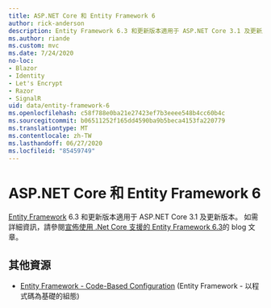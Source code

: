 ```yaml
---
title: ASP.NET Core 和 Entity Framework 6
author: rick-anderson
description: Entity Framework 6.3 和更新版本適用于 ASP.NET Core 3.1 及更新版本。
ms.author: riande
ms.custom: mvc
ms.date: 7/24/2020
no-loc:
- Blazor
- Identity
- Let's Encrypt
- Razor
- SignalR
uid: data/entity-framework-6
ms.openlocfilehash: c58f788e0ba21e27423ef7b3eeee548b4cc60b4c
ms.sourcegitcommit: b06511252f165dd4590ba9b5beca4153fa220779
ms.translationtype: MT
ms.contentlocale: zh-TW
ms.lasthandoff: 06/27/2020
ms.locfileid: "85459749"
---
```

# <a name="aspnet-core-and-entity-framework-6"></a>ASP.NET Core 和 Entity Framework 6

[Entity Framework](/ef/ef6/) 6.3 和更新版本適用于 ASP.NET Core 3.1 及更新版本。 如需詳細資訊，請參閱[宣佈使用 .Net Core 支援的 Entity Framework 6.3](https://devblogs.microsoft.com/dotnet/announcing-entity-framework-6-3-preview-with-net-core-support/)的 blog 文章。

## <a name="additional-resources"></a>其他資源

* [Entity Framework - Code-Based Configuration](/ef6/fundamentals/configuring/code-based) (Entity Framework - 以程式碼為基礎的組態)
